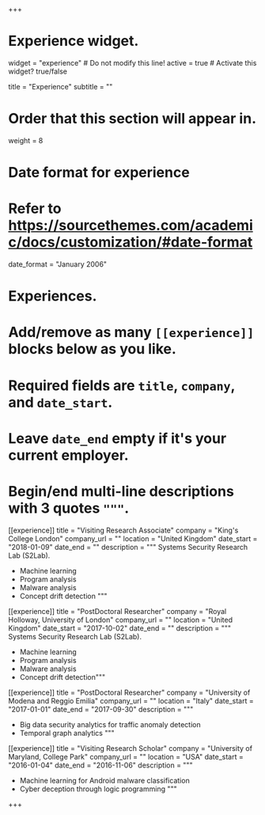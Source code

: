 +++
# Experience widget.
widget = "experience"  # Do not modify this line!
active = true  # Activate this widget? true/false

title = "Experience"
subtitle = ""

# Order that this section will appear in.
weight = 8

# Date format for experience
#   Refer to https://sourcethemes.com/academic/docs/customization/#date-format
date_format = "January 2006"

# Experiences.
#   Add/remove as many `[[experience]]` blocks below as you like.
#   Required fields are `title`, `company`, and `date_start`.
#   Leave `date_end` empty if it's your current employer.
#   Begin/end multi-line descriptions with 3 quotes `"""`.
[[experience]]
title = "Visiting Research Associate"
company = "King's College London"
company_url = ""
location = "United Kingdom"
date_start = "2018-01-09"
date_end = ""
description = """
Systems Security Research Lab (S2Lab).
* Machine learning
* Program analysis
* Malware analysis
* Concept drift detection
"""

[[experience]]
title = "PostDoctoral Researcher"
company = "Royal Holloway, University of London"
company_url = ""
location = "United Kingdom"
date_start = "2017-10-02"
date_end = ""
description = """
Systems Security Research Lab (S2Lab).
* Machine learning
* Program analysis
* Malware analysis
* Concept drift detection"""


[[experience]]
title = "PostDoctoral Researcher"
company = "University of Modena and Reggio Emilia"
company_url = ""
location = "Italy"
date_start = "2017-01-01"
date_end = "2017-09-30"
description = """
* Big data security analytics for traffic anomaly detection
* Temporal graph analytics
"""


[[experience]]
title = "Visiting Research Scholar"
company = "University of Maryland, College Park"
company_url = ""
location = "USA"
date_start = "2016-01-04"
date_end = "2016-11-06"
description = """
  * Machine learning for Android malware classification
  * Cyber deception through logic programming
"""

+++
